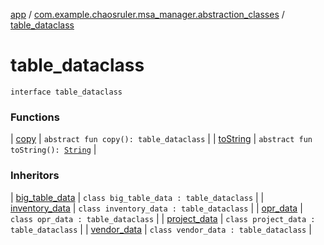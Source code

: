 [app](../../index.md) / [com.example.chaosruler.msa_manager.abstraction_classes](../index.md) / [table_dataclass](.)

# table_dataclass

`interface table_dataclass`

### Functions

| [copy](copy.md) | `abstract fun copy(): table_dataclass` |
| [toString](to-string.md) | `abstract fun toString(): `[`String`](https://kotlinlang.org/api/latest/jvm/stdlib/kotlin/-string/index.html) |

### Inheritors

| [big_table_data](../../com.example.chaosruler.msa_manager.object_types/big_table_data/index.md) | `class big_table_data : table_dataclass` |
| [inventory_data](../../com.example.chaosruler.msa_manager.object_types/inventory_data/index.md) | `class inventory_data : table_dataclass` |
| [opr_data](../../com.example.chaosruler.msa_manager.object_types/opr_data/index.md) | `class opr_data : table_dataclass` |
| [project_data](../../com.example.chaosruler.msa_manager.object_types/project_data/index.md) | `class project_data : table_dataclass` |
| [vendor_data](../../com.example.chaosruler.msa_manager.object_types/vendor_data/index.md) | `class vendor_data : table_dataclass` |

